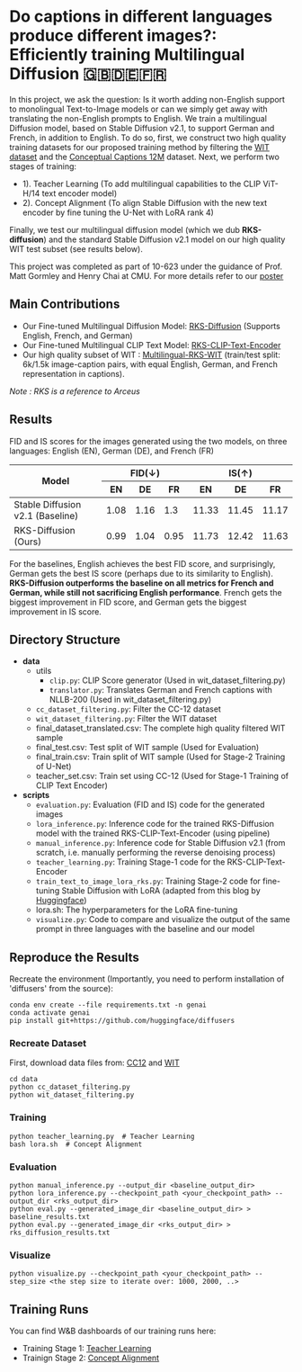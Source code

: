 # Do captions in different languages produce different images?: Efficiently training Multilingual Diffusion 🇬🇧🇩🇪🇫🇷

In this project, we ask the question: Is it worth adding non-English support to monolingual Text-to-Image models or can we simply get away with translating the non-English prompts to English. We train a multilingual Diffusion model, based on Stable Diffusion v2.1, to support German and French, in addition to English. To do so, first, we construct two high quality training datasets for our proposed training method by filtering the [WIT dataset](https://github.com/google-research-datasets/wit) and the [Conceptual Captions 12M](https://ai.google.com/research/ConceptualCaptions/) dataset. Next, we perform two stages of training: 
* 1). Teacher Learning (To add multilingual capabilities to the CLIP ViT-H/14 text encoder model)
* 2). Concept Alignment (To align Stable Diffusion with the new text encoder by fine tuning the U-Net with LoRA rank 4)

Finally, we test our multilingual diffusion model (which we dub **RKS-diffusion**) and the standard Stable Diffusion v2.1 model on our high quality WIT test subset (see results below).
  
This project was completed as part of 10-623 under the guidance of Prof. Matt Gormley and Henry Chai at CMU. For more details refer to our [poster](https://github.com/Aadit3003/genai-multilingual-tti/blob/81dd1af650e2620a808335af1d819b7823cf94db/Gen_AI_Poster_Final.pdf)

## **Main Contributions**
* Our Fine-tuned Multilingual Diffusion Model: [RKS-Diffusion](https://huggingface.co/AaditD/rks-diffusion) (Supports English, French, and German)
* Our Fine-tuned Multilingual CLIP Text Model: [RKS-CLIP-Text-Encoder](AaditD/rks-clip-text-encoder)
* Our high quality subset of WIT :  [Multilingual-RKS-WIT](AaditD/multilingual_rks) (train/test split: 6k/1.5k image-caption pairs, with equal English, German, and French representation in captions).

_Note : RKS is a reference to Arceus_
## **Results**
FID and IS scores for the images generated using the two models, on three languages: English (EN), German (DE), and French (FR)

<table class="tg"><thead>
  <tr>
    <th class="tg-0pky" rowspan="2"><span style="font-weight:bold">Model</span></th>
    <th class="tg-c3ow" colspan="3"><span style="font-weight:bold">FID(↓)</span></th>
    <th class="tg-c3ow" colspan="3"><span style="font-weight:bold">IS(↑)</span></th>
  </tr>
  <tr>
    <th class="tg-c3ow">EN</th>
    <th class="tg-c3ow">DE</th>
    <th class="tg-c3ow">FR</th>
    <th class="tg-c3ow">EN</th>
    <th class="tg-c3ow">DE</th>
    <th class="tg-c3ow">FR</th>
  </tr></thead>
<tbody>
  <tr>
    <td class="tg-0pky">Stable Diffusion v2.1 (Baseline)</td>
    <td class="tg-6ic8">1.08</td>
    <td class="tg-dvpl">1.16</td>
    <td class="tg-dvpl">1.3</td>
    <td class="tg-dvpl">11.33</td>
    <td class="tg-6ic8">11.45</td>
    <td class="tg-dvpl">11.17</td>
  </tr>
  <tr>
    <td class="tg-0pky">RKS-Diffusion (Ours)</td>
    <td class="tg-dvpl">0.99</td>
    <td class="tg-dvpl">1.04</td>
    <td class="tg-6ic8">0.95</td>
    <td class="tg-dvpl">11.73</td>
    <td class="tg-6ic8">12.42</td>
    <td class="tg-dvpl">11.63</td>
  </tr>
</tbody></table>

For the baselines, English achieves the best FID score, and surprisingly, German gets the best IS score (perhaps due to its similarity to English). **RKS-Diffusion outperforms the baseline on all metrics for French and German, while still not sacrificing English performance**. French gets the biggest improvement in FID score, and German gets the biggest improvement in IS score.

## Directory Structure
* **data**
    * utils
        * ```clip.py```: CLIP Score generator (Used in wit_dataset_filtering.py)
        * ```translator.py```: Translates German and French captions with NLLB-200 (Used in wit_dataset_filtering.py)
    * ```cc_dataset_filtering.py```: Filter the CC-12 dataset
    * ```wit_dataset_filtering.py```: Filter the WIT dataset
    * final_dataset_translated.csv: The complete high quality filtered WIT sample
    * final_test.csv: Test split of WIT sample (Used for Evaluation)
    * final_train.csv: Train split of WIT sample (Used for Stage-2 Training of U-Net)
    * teacher_set.csv: Train set using CC-12 (Used for Stage-1 Training of CLIP Text Encoder)
* **scripts**
    * ```evaluation.py```: Evaluation (FID and IS) code for the generated images
    * ```lora_inference.py```: Inference code for the trained RKS-Diffusion model with the trained RKS-CLIP-Text-Encoder (using pipeline)
    * ```manual_inference.py```: Inference code for Stable Diffusion v2.1 (from scratch, i.e. manually performing the reverse denoising process) 
    * ```teacher_learning.py```: Training Stage-1 code for the RKS-CLIP-Text-Encoder
    * ```train_text_to_image_lora_rks.py```: Training Stage-2 code for fine-tuning Stable Diffusion with LoRA (adapted from this blog by [Huggingface](https://huggingface.co/blog/lora))
    *  lora.sh: The hyperparameters for the LoRA fine-tuning
    * ```visualize.py```: Code to compare and visualize the output of the same prompt in three languages with the baseline and our model

## Reproduce the Results

Recreate the environment (Importantly, you need to perform installation of 'diffusers' from the source):
```
conda env create --file requirements.txt -n genai
conda activate genai
pip install git+https://github.com/huggingface/diffusers
```

### Recreate Dataset
First, download data files from: [CC12](https://huggingface.co/datasets/flax-community/conceptual-12m-multilingual-marian) and [WIT](https://github.com/google-research-datasets/wit/blob/main/DATA.md)
```
cd data
python cc_dataset_filtering.py
python wit_dataset_filtering.py
```

### Training
```cd scripts
python teacher_learning.py  # Teacher Learning
bash lora.sh  # Concept Alignment
```

### Evaluation
```
python manual_inference.py --output_dir <baseline_output_dir> 
python lora_inference.py --checkpoint_path <your_checkpoint_path> --output_dir <rks_output_dir> 
python eval.py --generated_image_dir <baseline_output_dir> > baseline_results.txt
python eval.py --generated_image_dir <rks_output_dir> > rks_diffusion_results.txt
```

### Visualize
```
python visualize.py --checkpoint_path <your_checkpoint_path> --step_size <the step size to iterate over: 1000, 2000, ..>
```

## Training Runs
You can find W&B dashboards of our training runs here:
* Training Stage 1: [Teacher Learning](https://wandb.ai/aadit/Gen-AI-Multilingual-TTI/runs/0p2fhqio/overview)
* Trainign Stage 2: [Concept Alignment](https://wandb.ai/aadit/text2image-fine-tune/runs/1nkio8i8?nw=nwuseraaditd)


